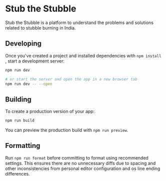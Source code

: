 # Stub the Stubble

Stub the Stubble is a platform to understand the problems and solutions related to stubble burning in India.

## Developing

Once you've created a project and installed dependencies with `npm install` , start a development server:

```bash
npm run dev

# or start the server and open the app in a new browser tab
npm run dev -- --open
```

## Building

To create a production version of your app:

```bash
npm run build
```

You can preview the production build with `npm run preview`.

## Formatting

Run `npm run format` before committing to format using recommended settings. This ensures there are no unnecessary diffs due to spacing and other inconsistencies from personal editor configuration and os line ending differences.
